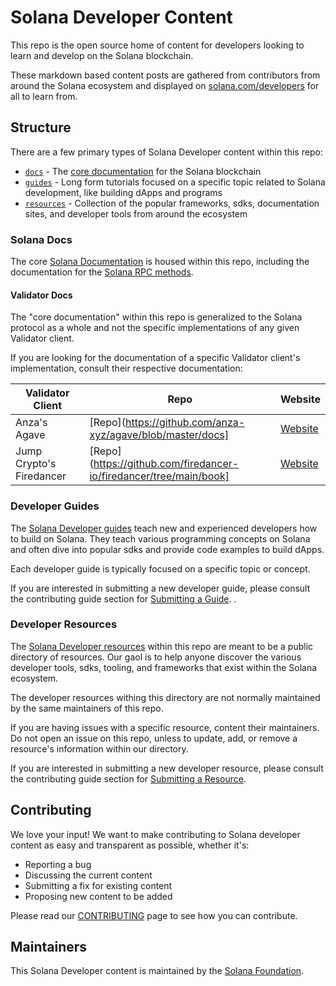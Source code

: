 # Solana Developer Content

This repo is the open source home of content for developers looking to learn and
develop on the Solana blockchain.

These markdown based content posts are gathered from contributors from around
the Solana ecosystem and displayed on
[solana.com/developers](https://solana.com/developers) for all to learn from.

## Structure

There are a few primary types of Solana Developer content within this repo:

- [`docs`](#solana-docs) - The [core documentation](https://solana.com/docs) for
  the Solana blockchain
- [`guides`](#developer-guides) - Long form tutorials focused on a specific
  topic related to Solana development, like building dApps and programs
- [`resources`](#developer-resources) - Collection of the popular frameworks,
  sdks, documentation sites, and developer tools from around the ecosystem

### Solana Docs

The core [Solana Documentation](https://solana.com/docs) is housed within this
repo, including the documentation for the
[Solana RPC methods](https://solana.com/docs/rpc).

#### Validator Docs

The "core documentation" within this repo is generalized to the Solana protocol
as a whole and not the specific implementations of any given Validator client.

If you are looking for the documentation of a specific Validator client's
implementation, consult their respective documentation:

| Validator Client         | Repo                                                               | Website                                                |
| ------------------------ | ------------------------------------------------------------------ | ------------------------------------------------------ |
| Anza's Agave             | [Repo](https://github.com/anza-xyz/agave/blob/master/docs]         | [Website](https://docs.solanalabs.com/)                |
| Jump Crypto's Firedancer | [Repo](https://github.com/firedancer-io/firedancer/tree/main/book] | [Website](https://firedancer-io.github.io/firedancer/) |

### Developer Guides

The [Solana Developer guides](https://solana.com/developers/guides) teach new
and experienced developers how to build on Solana. They teach various
programming concepts on Solana and often dive into popular sdks and provide code
examples to build dApps.

Each developer guide is typically focused on a specific topic or concept.

If you are interested in submitting a new developer guide, please consult the
contributing guide section for
[Submitting a Guide](./CONTRIBUTING.md#submitting-a-guide). .

### Developer Resources

The [Solana Developer resources](https://solana.com/developers/resources) within
this repo are meant to be a public directory of resources. Our gaol is to help
anyone discover the various developer tools, sdks, tooling, and frameworks that
exist within the Solana ecosystem.

The developer resources withing this directory are not normally maintained by
the same maintainers of this repo.

If you are having issues with a specific resource, content their maintainers. Do
not open an issue on this repo, unless to update, add, or remove a resource's
information within our directory.

If you are interested in submitting a new developer resource, please consult the
contributing guide section for
[Submitting a Resource](./CONTRIBUTING.md#submitting-a-resource).

## Contributing

We love your input! We want to make contributing to Solana developer content as
easy and transparent as possible, whether it's:

- Reporting a bug
- Discussing the current content
- Submitting a fix for existing content
- Proposing new content to be added

Please read our [CONTRIBUTING](./CONTRIBUTING.md) page to see how you can
contribute.

## Maintainers

This Solana Developer content is maintained by the
[Solana Foundation](https://solana.org).
